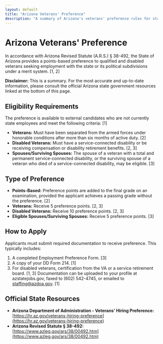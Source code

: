 ```yaml
---
layout: default
title: "Arizona Veterans' Preference"
description: "A summary of Arizona's veterans' preference rules for state employment."
---
```


# Arizona Veterans' Preference

In accordance with Arizona Revised Statute (A.R.S.) § 38-492, the State of Arizona provides a points-based preference to qualified and disabled veterans seeking employment with the state or its political subdivisions under a merit system. [1, 2]

**Disclaimer:** This is a summary. For the most accurate and up-to-date information, please consult the official Arizona state government resources linked at the bottom of this page.

## Eligibility Requirements

The preference is available to external candidates who are not currently state employees and meet the following criteria: [1]
*   **Veterans:** Must have been separated from the armed forces under honorable conditions after more than six months of active duty. [2]
*   **Disabled Veterans:** Must have a service-connected disability or be receiving compensation or disability retirement benefits. [2, 3]
*   **Spouses/Surviving Spouses:** The spouse of a veteran with a total and permanent service-connected disability, or the surviving spouse of a veteran who died of a service-connected disability, may be eligible. [3]

## Type of Preference

*   **Points-Based:** Preference points are added to the final grade on an examination, provided the applicant achieves a passing grade without the preference. [2]
*   **Veterans:** Receive 5 preference points. [2, 3]
*   **Disabled Veterans:** Receive 10 preference points. [2, 3]
*   **Eligible Spouses/Surviving Spouses:** Receive 5 preference points. [3]

## How to Apply

Applicants must submit required documentation to receive preference. This typically includes:
1.  A completed Employment Preference Form. [3]
2.  A copy of your DD Form 214. [1]
3.  For disabled veterans, certification from the VA or a service retirement board. [1, 3]
Documentation can be uploaded to your profile at azstatejobs.gov, faxed to (602) 542-4745, or emailed to staffing@azdoa.gov. [1]

## Official State Resources

*   **Arizona Department of Administration - Veterans' Hiring Preference:** [https://hr.az.gov/veterans-hiring-preference](https://hr.az.gov/veterans-hiring-preference)
*   **Arizona Revised Statute § 38-492:** [https://www.azleg.gov/ars/38/00492.htm](https://www.azleg.gov/ars/38/00492.htm)
